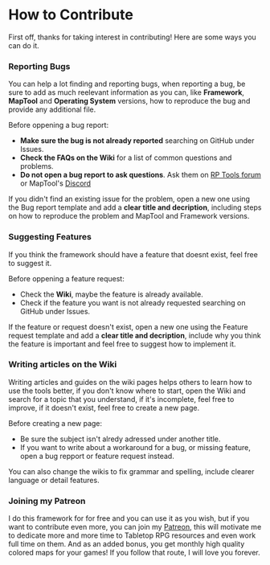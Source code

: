 # How to Contribute

First off, thanks for taking interest in contributing! Here are some ways you can do it.

### Reporting Bugs

You can help a lot finding and reporting bugs, when reporting a bug, be sure to add as much reelevant information as you can, like **Framework**, **MapTool** and **Operating System** versions, how to reproduce the bug and provide any additional file.

Before oppening a bug report:

- **Make sure the bug is not already reported** searching on GitHub under Issues.
- **Check the FAQs on the Wiki** for a list of common questions and problems.
- **Do not open a bug report to ask questions**. Ask them on [RP Tools forum](https://forums.rptools.net/viewtopic.php?f=85&t=28435) or MapTool's [Discord](https://discord.com/invite/hbn2bfn)

If you didn't find an existing issue for the problem, open a new one using the Bug report template and add a **clear title and decription**, including steps on how to reproduce the problem and MapTool and Framework versions.

### Suggesting Features

If you think the framework should have a feature that doesnt exist, feel free to suggest it.

Before oppening a feature request: 

- Check the **Wiki**, maybe the feature is already available.
- Check if the feature you want is not already requested searching on GitHub under Issues.

If the feature or request doesn't exist, open a new one using the Feature request template and add a **clear title and decription**, include why you think the feature is important and feel free to suggest how to implement it.

### Writing articles on the Wiki

Writing articles and guides on the wiki pages helps others to learn how to use the tools better, if you don't know where to start, open the Wiki and search for a topic that you understand, if it's incomplete, feel free to improve, if it doesn't exist, feel free to create a new page.

Before creating a new page:

- Be sure the subject isn't alredy adressed under another title.
- If you want to write about a workaround for a bug, or missing feature, open a bug repport or feature request instead.

You can also change the wikis to fix grammar and spelling, include clearer language or detail features.

### Joining my Patreon

I do this framework for for free and you can use it as you wish, but if you want to contribute even more, you can join my [Patreon](https://www.patreon.com/rtakehara), this will motivate me to dedicate more and more time to Tabletop RPG resources and even work full time on them. And as an added bonus, you get monthly high quality colored maps for your games! If you follow that route, I will love you forever.
